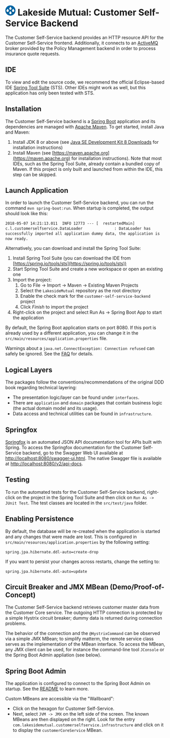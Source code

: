# ![Lakeside Mutual Logo](../resources/logo-32x32.png) Lakeside Mutual: Customer Self-Service Backend

The Customer Self-Service backend provides an HTTP resource API for the Customer Self-Service frontend. Additionally, it connects
to an [ActiveMQ](http://activemq.apache.org/) broker provided by the Policy Management backend in order to process insurance quote
requests.

## IDE 

To view and edit the source code, we recommend the official Eclipse-based IDE [Spring Tool Suite](https://spring.io/tools/sts) (STS). Other IDEs might work as well, but this application has only been tested with STS.

## Installation

The Customer Self-Service backend is a [Spring Boot](https://projects.spring.io/spring-boot/) application and its dependencies are managed with [Apache Maven](https://maven.apache.org/). To get started, install Java and Maven:

1. Install JDK 8 or above (see [Java SE Development Kit 8 Downloads](http://www.oracle.com/technetwork/pt/java/javase/downloads/jdk8-downloads-2133151.html) for installation instructions)
2. Install Maven (see [https://maven.apache.org](https://maven.apache.org) for installation instructions). Note that most IDEs, such as the Spring Tool Suite, already contain a bundled copy of Maven. If this project is only built and launched from within the IDE, this step can be skipped.

## Launch Application

In order to launch the Customer Self-Service backend, you can run the command `mvn spring-boot:run`. When startup is completed, the output should look like this:

```
2018-05-07 14:21:13.011  INFO 12773 --- [  restartedMain] c.l.customerselfservice.DataLoader              : DataLoader has successfully imported all application dummy data, the application is now ready.
``` 

Alternatively, you can download and install the Spring Tool Suite: <!-- Above we say that we recommend STS as IDE, partial contradiction? -->

1. Install Spring Tool Suite (you can download the IDE from [https://spring.io/tools/sts](https://spring.io/tools/sts))
2. Start Spring Tool Suite and create a new workspace or open an existing one
3. Import the project:<br>
      1. Go to File -> Import -> Maven -> Existing Maven Projects
      2. Select the `LakesideMutual` repository as the root directory
      3. Enable the check mark for the `customer-self-service-backend` project
      4. Click *Finish* to import the project
4. Right-click on the project and select Run As -> Spring Boot App to start the application

By default, the Spring Boot application starts on port 8080. If this port is already used by a different application, you can change it in the 
`src/main/resources/application.properties` file.

Warnings about a `java.net.ConnectException: Connection refused` can safely be ignored. See the [FAQ](../FAQ.md#im-getting-a-connection-refused-connect-exception-on-startup) for details.

## Logical Layers
The packages follow the conventions/recommendations of the original DDD book regarding technical layering:

* The presentation logic/layer can be found under `interfaces`. 
* There are `application` and `domain` packages that contain business logic (the actual domain model and its usage).
* Data access and technical utilities can be found in `infrastructure`.

## Springfox
[Springfox](https://github.com/springfox/springfox) is an automated JSON API documentation tool for APIs built with Spring. To access the Springfox
documentation for the Customer Self-Service backend, go to the Swagger Web UI available at [http://localhost:8080/swagger-ui.html](http://localhost:8080/swagger-ui.html). The native Swagger file is available at [http://localhost:8080/v2/api-docs](http://localhost:8080/v2/api-docs).

## Testing
To run the automated tests for the Customer Self-Service backend, right-click on the project in the Spring Tool 
Suite and then click on `Run As -> JUnit Test`. The test classes are located in the `src/test/java` folder.

## Enabling Persistence
By default, the database will be re-created when the application is started and any changes that were made are lost. This is configured in `src/main/resources/application.properties` by the following setting:

```
spring.jpa.hibernate.ddl-auto=create-drop
```
If you want to persist your changes across restarts, change the setting to:
```
spring.jpa.hibernate.ddl-auto=update
```

<!-- ZIO 4 STX: pls review this text and the implementation. Feel free to revise. Thanks! -->

## Circuit Breaker and JMX MBean (Demo/Proof-of-Concept)
The Customer Self-Service backend retrieves customer master data from the Customer Core service. The outgoing HTTP connection is protected by a simple Hystrix circuit breaker; dummy data is returned during connection problems.

The behavior of the connection and the `@HystrixCommand` can be observed via a simple JMX MBean; to simplify matterm, the remote service class serves as the implementation of the MBean interface. To access the MBean, any JMX client can be used, for instance the command-line tool `JConsole` or the Spring Boot Admin appliation (see below).

## Spring Boot Admin
The application is configured to connect to the Spring Boot Admin on startup. See the [README](../spring-boot-admin/README.md#how-it-works) to learn more. 

Custom MBeans are accessible via the "Wallboard": 

* Click on the hexagon for Customer Self-Service. 
* Next,  select `JVM -> JMX` on the left side of the screen. The known MBeans are then displayed on the right. Look for the entry `com.lakesidemutual.customerselfservice.infrastructure` and click on it to display the `customerCoreService` MBean.
